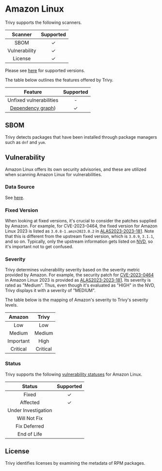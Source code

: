 # Amazon Linux
Trivy supports the following scanners.

|    Scanner    | Supported |
| :-----------: | :-------: |
|     SBOM      |     ✓     |
| Vulnerability |     ✓     |
|    License    |     ✓     |

Please see [here](index.md#supported-os) for supported versions.

The table below outlines the features offered by Trivy.

|                Feature                | Supported |
| :-----------------------------------: | :-------: |
|        Unfixed vulnerabilities        |     -     |
| [Dependency graph][dependench-graph]) |     ✓     |

## SBOM
Trivy detects packages that have been installed through package managers such as `dnf` and `yum`.

## Vulnerability
Amazon Linux offers its own security advisories, and these are utilized when scanning Amazon Linux for vulnerabilities.

### Data Source
See [here](../../scanner/vulnerability/os#data-sources).

### Fixed Version
When looking at fixed versions, it's crucial to consider the patches supplied by Amazon.
For example, for CVE-2023-0464, the fixed version for Amazon Linux 2023 is listed as `3.0.8-1.amzn2023.0.2` in [ALAS2023-2023-181].
Note that this is different from the upstream fixed version, which is `3.0.9`, `3.1.1`, and so on.
Typically, only the upstream information gets listed on [NVD], so it's important not to get confused.

### Severity
Trivy determines vulnerability severity based on the severity metric provided by Amazon.
For example, the security patch for [CVE-2023-0464] in Amazon Linux 2023 is provided as [ALAS2023-2023-181].
Its severity is rated as "Medium".
Thus, even though it's evaluated as "HIGH" in the NVD, Trivy displays it with a severity of "MEDIUM".

The table below is the mapping of Amazon's severity to Trivy's severity levels.

|  Amazon   |  Trivy   |
| :-------: | :------: |
|    Low    |   Low    |
|  Medium   |  Medium  |
| Important |   High   |
| Critical  | Critical |

### Status
Trivy supports the following [vulnerability statuses] for Amazon Linux.

|       Status        | Supported |
| :-----------------: | :-------: |
|        Fixed        |     ✓     |
|      Affected       |     ✓     |
| Under Investigation |           |
|    Will Not Fix     |           |
|    Fix Deferred     |           |
|     End of Life     |           |

## License
Trivy identifies licenses by examining the metadata of RPM packages.


[dependench-graph]: ../../configuration/reporting.md#show-origins-of-vulnerable-dependencies
[center]: https://alas.aws.amazon.com/

[CVE-2023-0464]: https://alas.aws.amazon.com/cve/html/CVE-2023-0464.html
[ALAS2023-2023-181]: https://alas.aws.amazon.com/AL2023/ALAS-2023-181.html
[NVD]: https://nvd.nist.gov/vuln/detail/CVE-2023-0464

[vulnerability statuses]: ../../configuration/filtering.md#by-status